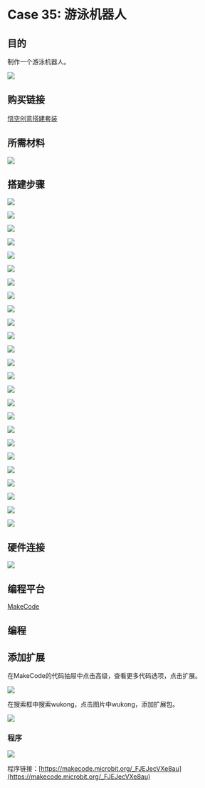﻿# Case 35: 游泳机器人
## 目的
制作一个游泳机器人。

![](https://wiki-media-ef.oss-cn-hongkong.aliyuncs.com//images/Wonder-Building-Kit-case-35-01.png)

## 购买链接

[悟空创意搭建套装](https://item.taobao.com/item.htm?id=649813731275&spm=2015.23436601.0.0)

## 所需材料

![](https://wiki-media-ef.oss-cn-hongkong.aliyuncs.com//images/Wonder-Building-Kit-step-case-35-01.png)

## 搭建步骤


![](https://wiki-media-ef.oss-cn-hongkong.aliyuncs.com//images/Wonder-Building-Kit-step-case-35-02.png)

![](https://wiki-media-ef.oss-cn-hongkong.aliyuncs.com//images/Wonder-Building-Kit-step-case-35-03.png)

![](https://wiki-media-ef.oss-cn-hongkong.aliyuncs.com//images/Wonder-Building-Kit-step-case-35-04.png)

![](https://wiki-media-ef.oss-cn-hongkong.aliyuncs.com//images/Wonder-Building-Kit-step-case-35-05.png)

![](https://wiki-media-ef.oss-cn-hongkong.aliyuncs.com//images/Wonder-Building-Kit-step-case-35-06.png)

![](https://wiki-media-ef.oss-cn-hongkong.aliyuncs.com//images/Wonder-Building-Kit-step-case-35-07.png)

![](https://wiki-media-ef.oss-cn-hongkong.aliyuncs.com//images/Wonder-Building-Kit-step-case-35-08.png)

![](https://wiki-media-ef.oss-cn-hongkong.aliyuncs.com//images/Wonder-Building-Kit-step-case-35-09.png)

![](https://wiki-media-ef.oss-cn-hongkong.aliyuncs.com//images/Wonder-Building-Kit-step-case-35-10.png)

![](https://wiki-media-ef.oss-cn-hongkong.aliyuncs.com//images/Wonder-Building-Kit-step-case-35-11.png)

![](https://wiki-media-ef.oss-cn-hongkong.aliyuncs.com//images/Wonder-Building-Kit-step-case-35-12.png)

![](https://wiki-media-ef.oss-cn-hongkong.aliyuncs.com//images/Wonder-Building-Kit-step-case-35-13.png)

![](https://wiki-media-ef.oss-cn-hongkong.aliyuncs.com//images/Wonder-Building-Kit-step-case-35-14.png)

![](https://wiki-media-ef.oss-cn-hongkong.aliyuncs.com//images/Wonder-Building-Kit-step-case-35-15.png)

![](https://wiki-media-ef.oss-cn-hongkong.aliyuncs.com//images/Wonder-Building-Kit-step-case-35-16.png)

![](https://wiki-media-ef.oss-cn-hongkong.aliyuncs.com//images/Wonder-Building-Kit-step-case-35-17.png)

![](https://wiki-media-ef.oss-cn-hongkong.aliyuncs.com//images/Wonder-Building-Kit-step-case-35-18.png)

![](https://wiki-media-ef.oss-cn-hongkong.aliyuncs.com//images/Wonder-Building-Kit-step-case-35-19.png)

![](https://wiki-media-ef.oss-cn-hongkong.aliyuncs.com//images/Wonder-Building-Kit-step-case-35-20.png)

![](https://wiki-media-ef.oss-cn-hongkong.aliyuncs.com//images/Wonder-Building-Kit-step-case-35-21.png)

![](https://wiki-media-ef.oss-cn-hongkong.aliyuncs.com//images/Wonder-Building-Kit-step-case-35-22.png)

![](https://wiki-media-ef.oss-cn-hongkong.aliyuncs.com//images/Wonder-Building-Kit-step-case-35-23.png)

![](https://wiki-media-ef.oss-cn-hongkong.aliyuncs.com//images/Wonder-Building-Kit-step-case-35-24.png)

![](https://wiki-media-ef.oss-cn-hongkong.aliyuncs.com//images/Wonder-Building-Kit-step-case-35-25.png)

![](https://wiki-media-ef.oss-cn-hongkong.aliyuncs.com//images/Wonder-Building-Kit-step-case-35-26.png)



## 硬件连接

![](https://wiki-media-ef.oss-cn-hongkong.aliyuncs.com//images/Wonder-Building-Kit-case-35-03.png)


## 编程平台

[MakeCode](https://makecode.microbit.org/)

## 编程
## 添加扩展
在MakeCode的代码抽屉中点击高级，查看更多代码选项，点击扩展。

![](https://wiki-media-ef.oss-cn-hongkong.aliyuncs.com//images/Wonder-Building-Kit-case-21-02.png)

在搜索框中搜索wukong，点击图片中wukong，添加扩展包。

![](https://wiki-media-ef.oss-cn-hongkong.aliyuncs.com//images/Wonder-Building-Kit-case-21-03.png)





### 程序

![](https://wiki-media-ef.oss-cn-hongkong.aliyuncs.com//images/Wonder-Building-Kit-case-35-04.png)

程序链接：[https://makecode.microbit.org/_FJEJecVXe8au](https://makecode.microbit.org/_FJEJecVXe8au)
